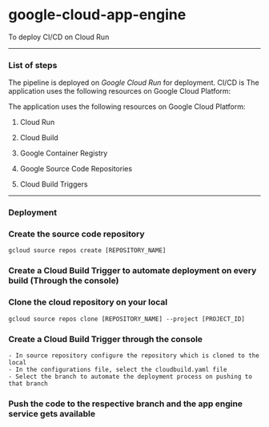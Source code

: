 # google-cloud-app-engine
To deploy CI/CD on Cloud Run

---

### List of steps

The pipeline is deployed on _Google Cloud Run_ for deployment. CI/CD is 
The application uses the following resources on Google Cloud Platform:

The application uses the following resources on Google Cloud Platform:

1) Cloud Run

2) Cloud Build

3) Google Container Registry

5) Google Source Code Repositories   

6) Cloud Build Triggers

---

### Deployment

### Create the source code repository

`gcloud source repos create [REPOSITORY_NAME]`

### Create a Cloud Build Trigger to automate deployment on every build (Through the console)

### Clone the cloud repository on your local

`gcloud source repos clone [REPOSITORY_NAME] --project [PROJECT_ID]`

### Create a Cloud Build Trigger through the console 
    - In source repository configure the repository which is cloned to the local
    - In the configurations file, select the cloudbuild.yaml file
    - Select the branch to automate the deployment process on pushing to that branch

###  Push the code to the respective branch and the app engine service gets available

